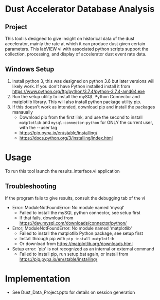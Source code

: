 # Dust Accelerator Database Analysis

## Project
This tool is designed to give insight on historical data of the dust accelerator, mainly the rate at which it can produce dust given certain parameters. This labVIEW vi with associated python scripts support the collection, processing, and display of accelerator dust event rate data. 

## Windows Setup
1. Install python 3, this was designed on python 3.6 but later versions will likely work. If you don't have Python installed install it from https://www.python.org/ftp/python/3.7.4/python-3.7.4-amd64.exe
2. Run the setup utility to install the mySQL Python Connector and matplotlib library. This will also install python package utility pip.
3. If this doesn't work as intended, download pip and install the packages manaually
   - Download pip from the first link, and use the second to install `matplotlib` and `mysql-connector-python` for ONLY the current user, with the --user tag
   - https://pip.pypa.io/en/stable/installing/
   - https://docs.python.org/3/installing/index.html

# Usage
To run this tool launch the results_interface.vi application

## Troubleshooting
If the program fails to give results, consult the debugging tab of the vi
 - Error: ModuleNotFoundError: No module named 'mysql'
    - Failed to install the mySQL python connector, see setup first
    - If that fails, download from https://dev.mysql.com/downloads/connector/python/
 - Error; ModuleNotFoundError: No module named 'matplotlib'
    - Failed to install the matplotlib Python package, see setup first
    - Install through pip with `pip install matplotlib`
    - Or download from https://matplotlib.org/downloads.html
 - Setup error: 'pip' is not recognized as an internal or external command
    - Failed to install pip, run setup.bat again, or install from https://pip.pypa.io/en/stable/installing/

# Implementation
 - See Dust_Data_Project.pptx for details on session generation